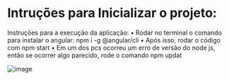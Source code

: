<h1> Intruções para Inicializar o projeto: </h1>

Instruções para a execução da aplicação:
• Rodar no terminal o comando para instalar o angular: npm i -g @angular/cli
• Após isso, rodar o código com npm start
• Em um dos pcs ocorreu um erro de versão do node js, então se ocorrer algo parecido, rode o 
comando npm updat

![image](https://github.com/FIAP-2024-3SIS/gs-microservice-lucas/assets/74216841/4f6c97d9-4e48-4b6e-a3ea-1dc2a58fb0b6)
